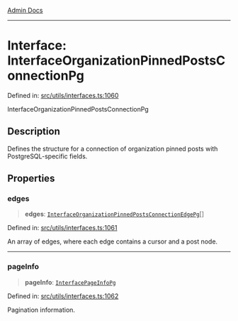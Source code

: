[Admin Docs](/)

***

# Interface: InterfaceOrganizationPinnedPostsConnectionPg

Defined in: [src/utils/interfaces.ts:1060](https://github.com/PalisadoesFoundation/talawa-admin/blob/main/src/utils/interfaces.ts#L1060)

InterfaceOrganizationPinnedPostsConnectionPg

## Description

Defines the structure for a connection of organization pinned posts with PostgreSQL-specific fields.

## Properties

### edges

> **edges**: [`InterfaceOrganizationPinnedPostsConnectionEdgePg`](utils\interfaces\README\interfaces\InterfaceOrganizationPinnedPostsConnectionEdgePg.md)[]

Defined in: [src/utils/interfaces.ts:1061](https://github.com/PalisadoesFoundation/talawa-admin/blob/main/src/utils/interfaces.ts#L1061)

An array of edges, where each edge contains a cursor and a post node.

***

### pageInfo

> **pageInfo**: [`InterfacePageInfoPg`](utils\interfaces\README\interfaces\InterfacePageInfoPg.md)

Defined in: [src/utils/interfaces.ts:1062](https://github.com/PalisadoesFoundation/talawa-admin/blob/main/src/utils/interfaces.ts#L1062)

Pagination information.

